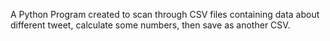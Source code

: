 A Python Program created to scan through CSV files containing data about different tweet, calculate some numbers, then save as another CSV.
